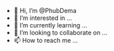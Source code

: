 - 👋 Hi, I’m @PhubDema
- 👀 I’m interested in ...
- 🌱 I’m currently learning ...
- 💞️ I’m looking to collaborate on ...
- 📫 How to reach me ...

<!---
PhubDema/PhubDema is a ✨ special ✨ repository because its `README.md` (this file) appears on your GitHub profile.
You can click the Preview link to take a look at your changes.
--->
